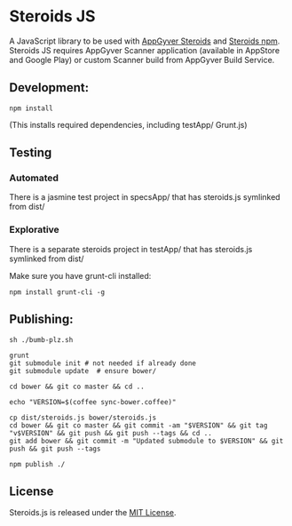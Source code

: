 # Steroids JS

A JavaScript library to be used with [AppGyver Steroids](http://appgyver.com/steroids) and [Steroids npm](//github.com/AppGyver/steroids). Steroids JS requires AppGyver Scanner application (available in AppStore and Google Play) or custom Scanner build from AppGyver Build Service.

## Development:

    npm install

(This installs required dependencies, including testApp/ Grunt.js)

## Testing

### Automated

There is a jasmine test project in specsApp/ that has steroids.js symlinked from dist/

### Explorative

There is a separate steroids project in testApp/ that has steroids.js symlinked from dist/

Make sure you have grunt-cli installed:

    npm install grunt-cli -g

## Publishing:

    sh ./bumb-plz.sh

    grunt
    git submodule init # not needed if already done
    git submodule update  # ensure bower/

    cd bower && git co master && cd ..

    echo "VERSION=$(coffee sync-bower.coffee)"

    cp dist/steroids.js bower/steroids.js
    cd bower && git co master && git commit -am "$VERSION" && git tag "v$VERSION" && git push && git push --tags && cd ..
    git add bower && git commit -m "Updated submodule to $VERSION" && git push && git push --tags

    npm publish ./

## License

Steroids.js is released under the [MIT License](http://www.opensource.org/licenses/MIT).
